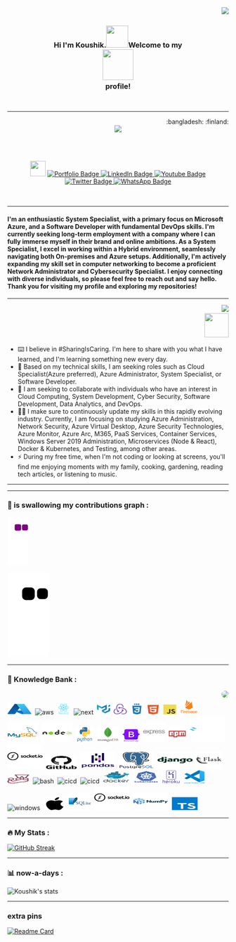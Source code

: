 <div align="right"><img src="https://media.giphy.com/media/n1NLjLW22bhxUKCfyD/giphy.gif" width="40"/></div><h3 align="center">Hi I'm Koushik.<img src="https://media.giphy.com/media/l4S95aLS28TNZDlzbX/giphy.gif" width="50" height="50"/>Welcome to my <div id="header" align="center"><img src="https://gist.githubusercontent.com/abhirampai/ce94b0b8345cd969d3cf997578487cdd/raw/b2dc51d4421db9d4a5a17be817e07dc8ad1e3375/hello.gif" width="70" height="70"/></div> profile!</h3>

<br>

---
<div align="right">:bangladesh: :finland:</div>
<div id="header" align="center">
<img src="https://media.giphy.com/media/fAcQ7d1Hnx2XlY6SMe/giphy.gif" width="100"/>
</div>

<br><br>
<div id="badges" align="center">
  <img src="https://media.giphy.com/media/6xpBQeimnN5QKT29oQ/giphy.gif" width="35" height="35"/>
  
  <a href="https://portfolio-koushik.netlify.app/">
    <img src="https://img.shields.io/badge/Portfolio-teal?style=for-the-badge&logo=logoColor=white" alt="Portfolio Badge"/>
  </a>
  <a href="https://www.linkedin.com/">
    <img src="https://img.shields.io/badge/LinkedIn-blue?style=for-the-badge&logo=linkedin&logoColor=white" alt="LinkedIn Badge"/>
  </a>
  <a href="https://www.youtube.com/">
    <img src="https://img.shields.io/badge/YouTube-red?style=for-the-badge&logo=youtube&logoColor=white" alt="Youtube Badge"/>
  </a>
  <a href="https://twitter.com/BLIZZARD_FINBD">
    <img src="https://img.shields.io/badge/Twitter-blue?style=for-the-badge&logo=twitter&logoColor=white" alt="Twitter Badge"/>
  </a>
  <a href="https://web.whatsapp.com/">
    <img src="https://img.shields.io/badge/WhatsApp-lightgreen?style=for-the-badge&logo=whatsapp&logoColor=white" alt="WhatsApp Badge"/>
  </a>
</div>
<br><br>

---

<h4 align="left">I'm an enthusiastic System Specialist, with a primary focus on Microsoft Azure, and a Software Developer with fundamental DevOps skills. I'm currently seeking long-term employment with a company where I can fully immerse myself in their brand and online ambitions. As a System Specialist, I excel in working within a Hybrid environment, seamlessly navigating both On-premises and Azure setups. Additionally, I'm actively expanding my skill set in computer networking to become a proficient Network Administrator and Cybersecurity Specialist. I enjoy connecting with diverse individuals, so please feel free to reach out and say hello. Thank you for visiting my profile and exploring my repositories!</h4>

---

<div id="header" align="right">
 <img src="https://media.giphy.com/media/dEVAzrWfqTRAOYPNrz/giphy.gif" width="150"/>
</div>

<div id="header" align="right">
 <img src="https://media.giphy.com/media/778doP94sNJjYitr5C/giphy.gif" width="55" height="55"/>
</div>

- :keyboard: I believe in #SharingIsCaring. I'm here to share with you what I have learned, and I'm learning something new every day.
- :briefcase: Based on my technical skills, I am seeking roles such as Cloud Specialist(Azure preferred), Azure Administrator, System Specialist, or Software Developer.
- :handshake: I am seeking to collaborate with individuals who have an interest in Cloud Computing, System Development, Cyber Security, Software Development, Data Analytics, and DevOps.
- :technologist: I make sure to continuously update my skills in this rapidly evolving industry. Currently, I am focusing on studying Azure Administration, Network Security, Azure Virtual Desktop, Azure Security Technologies, Azure Monitor, Azure Arc, M365, PaaS Services, Container Services, Windows Server 2019 Administration, Microservices (Node & React), Docker & Kubernetes, and Testing, among other areas.
- :zap: During my free time, when I'm not coding or looking at screens, you'll find me enjoying moments with my family, cooking, gardening, reading tech articles, or listening to music.


---

---

### :snake: is swallowing my contributions graph : 

![snake gif](https://github.com/koushik80/koushik80/blob/output/github-contribution-grid-snake.gif)

![Snake animation](https://github.com/koushik80/koushik80/blob/output/github-contribution-grid-snake.svg)


---

### :battery: Knowledge Bank :

<div id="header" align="right">
 <img src="https://media.giphy.com/media/xT9IgzoKnwFNmISR8I/giphy.gif" width="100" height="auto" style="border-radius:50%"/>
</div>


<div display="grid" grid-auto-flow="dense" align="left" justify-content="center" grid-gap="3px" object-fit="cover" height="100%">
   <img src="https://github.com/devicons/devicon/blob/master/icons/azure/azure-original.svg" title="azure" alt="azure" width="55" height="25" display="block"/>&nbsp;
   <img src="https://user-images.githubusercontent.com/25181517/183896132-54262f2e-6d98-41e3-8888-e40ab5a17326.png" title="aws" alt="aws" width="55" height="25" display="block"/>&nbsp;
  <img src="https://github.com/devicons/devicon/blob/master/icons/react/react-original-wordmark.svg" title="React" alt="React" width="30" height="25" display="block"/>&nbsp;
   <img src="https://github.com/marwin1991/profile-technology-icons/assets/136815194/5f8c622c-c217-4649-b0a9-7e0ee24bd704" title="next" alt="next" width="30" height="25" display="block"/>&nbsp;
  <img src="https://github.com/devicons/devicon/blob/master/icons/materialui/materialui-original.svg" title="Material UI" alt="Material UI" width="30" height="25" display="block"/>&nbsp;
  <img src="https://github.com/devicons/devicon/blob/master/icons/redux/redux-original.svg" title="Redux" alt="Redux " width="30" height="25" display="block"/>&nbsp;
  <img src="https://github.com/devicons/devicon/blob/master/icons/css3/css3-plain-wordmark.svg"  title="CSS3" alt="CSS" width="30" height="25" display="block"/>&nbsp;
  <img src="https://github.com/devicons/devicon/blob/master/icons/html5/html5-original.svg" title="HTML5" alt="HTML" width="30" height="22" display="block"/>&nbsp;
  <img src="https://github.com/devicons/devicon/blob/master/icons/javascript/javascript-original.svg" title="JavaScript" alt="JavaScript" width="30" height="23" display="block"/>&nbsp;
  <img src="https://github.com/devicons/devicon/blob/master/icons/firebase/firebase-plain-wordmark.svg" title="Firebase" alt="Firebase" width="40" height="35" display="block"/>&nbsp;
  <img src="https://github.com/devicons/devicon/blob/master/icons/mysql/mysql-original-wordmark.svg" title="MySQL"  alt="MySQL" width="70" height="45" display="block"/>&nbsp;
  <img src="https://github.com/devicons/devicon/blob/master/icons/nodejs/nodejs-original-wordmark.svg" title="NodeJS" alt="NodeJS" width="70" height="45" display="block"/>&nbsp;
  <img src="https://github.com/devicons/devicon/blob/master/icons/python/python-original-wordmark.svg" title="Python" alt="Python" width="40" height="35" display="block"/>&nbsp;
   <img src="https://github.com/devicons/devicon/blob/master/icons/mongodb/mongodb-original-wordmark.svg" title="mongoDB" alt="mongoDB" width="50" height="35" display="block"/>&nbsp;
  <img src="https://github.com/devicons/devicon/blob/master/icons/bootstrap/bootstrap-original-wordmark.svg" title="Bootstrap" alt="Bootstrap" width="40" height="30" display="block"/>&nbsp;
  <img src="https://github.com/devicons/devicon/blob/master/icons/express/express-original-wordmark.svg" title="express" alt="express" width="50" height="45" display="block"/>&nbsp;
  <img src="https://github.com/devicons/devicon/blob/master/icons/npm/npm-original-wordmark.svg" title="npm" alt="npm" width="40" height="37" display="block"/>&nbsp;
  <img src="https://github.com/devicons/devicon/blob/master/icons/tailwindcss/tailwindcss-original-wordmark.svg" title="tailwindcss" alt="tailwindcss" width="80" height="60" display="block"/>&nbsp;
  <img src="https://github.com/devicons/devicon/blob/master/icons/socketio/socketio-original-wordmark.svg" title="socketio" alt="socketio" width="80" height="58" display="block"/>&nbsp;
  <img src="https://github.com/devicons/devicon/blob/master/icons/github/github-original-wordmark.svg" title="github" alt="github" width="70" height="30" display="block"/>&nbsp;
  <img src="https://github.com/devicons/devicon/blob/master/icons/pandas/pandas-original-wordmark.svg" title="pandas" alt="pandas" width="80" height="40" display="block"/>&nbsp;
  <img src="https://github.com/devicons/devicon/blob/master/icons/postgresql/postgresql-original-wordmark.svg" title="postgresql" alt="postgresql" width="80" height="40" display="block"/>&nbsp;
  <img src="https://github.com/devicons/devicon/blob/master/icons/django/django-plain-wordmark.svg" title="django" alt="django" width="80" height="40" display="block"/>&nbsp;
  <img src="https://github.com/devicons/devicon/blob/master/icons/flask/flask-original-wordmark.svg" title="flask" alt="flask" width="60" height="40" display="block"/>&nbsp;
  <img src="https://github.com/devicons/devicon/blob/master/icons/jest/jest-plain.svg" title="jest" alt="jest" width="50" height="20" display="block"/>&nbsp;
  <img src="https://user-images.githubusercontent.com/25181517/192158606-7c2ef6bd-6e04-47cf-b5bc-da2797cb5bda.png" title="bash" alt="bash" width="35" height="20" display="block"/>&nbsp;
  <img src="https://user-images.githubusercontent.com/25181517/183868728-b2e11072-00a5-47e2-8a4e-4ebbb2b8c554.png" title="cicd" alt="cicd" width="40" height="25" display="block"/>&nbsp;
   <img src="https://user-images.githubusercontent.com/25181517/183345125-9a7cd2e6-6ad6-436f-8490-44c903bef84c.png" title="cicd" alt="cicd" width="36" height="25" display="block"/>&nbsp;
  <img src="https://github.com/devicons/devicon/blob/master/icons/docker/docker-original-wordmark.svg" title="docker" alt="docker" width="60" height="30" display="block"/>&nbsp;
  <img src="https://github.com/devicons/devicon/blob/master/icons/kubernetes/kubernetes-plain-wordmark.svg" title="kubernetes" alt="kubernetes" width="60" height="30" display="block"/>&nbsp;
  <img src="https://github.com/devicons/devicon/blob/master/icons/heroku/heroku-original-wordmark.svg" title="heroku" alt="heroku" width="40" height="30" display="block"/>&nbsp;
  <img src="https://github.com/devicons/devicon/blob/master/icons/vscode/vscode-original-wordmark.svg" title="vscode" alt="vscode" width="50" height="30" display="block"/>&nbsp;
   <img src="https://user-images.githubusercontent.com/25181517/186884150-05e9ff6d-340e-4802-9533-2c3f02363ee3.png" title="windows" alt="windows" width="42" height="25" display="block"/>&nbsp;
  <img src="https://github.com/devicons/devicon/blob/master/icons/apple/apple-original.svg" title="apple" alt="apple" width="50" height="30" display="block"/>&nbsp;
   <img src="https://github.com/devicons/devicon/blob/master/icons/sqlite/sqlite-original-wordmark.svg" title="SQLite" alt="SQLite" width="50" height="40" display="block"/>&nbsp;
   <img src="https://github.com/devicons/devicon/blob/master/icons/socketio/socketio-original-wordmark.svg" title="socketio" alt="socketio" width="80" height="58" display="block"/>&nbsp;
  <img src="https://github.com/devicons/devicon/blob/master/icons/numpy/numpy-original-wordmark.svg" title="numpy" alt="numpy" width="80" height="40" display="block"/>&nbsp;
  <img src="https://github.com/devicons/devicon/blob/master/icons/typescript/typescript-original.svg" title="typescript" alt="typescript" width="60" height="30" display="block"/>&nbsp;
  
 </div>
  
---

### :fire: My Stats :

[![GitHub Streak](http://github-readme-streak-stats.herokuapp.com?user=koushik80&theme=github-dark-blue&date_format=M%20j%5B%2C%20Y%5D)](https://git.io/streak-stats)

---

### :bar_chart: now-a-days :

![Koushik's stats](https://github-readme-stats.vercel.app/api?username=koushik80&count_private=true&show_icons=true&theme=tokyonight)

---

### extra pins


[![Readme Card](https://github-readme-stats.vercel.app/api/pin?username=koushik80&repo=github-readme-stats)](https://github.com/koushik80/github-readme-stats)



<!--
**koushik80/koushik80** is a ✨ _special_ ✨ repository because its `README.md` (this file) appears on your GitHub profile.

Here are some ideas to get you started:

- 🔭 I’m currently working on ...
- 🌱 I’m currently learning ...
- 👯 I’m looking to collaborate on ...
- 🤔 I’m looking for help with ...
- 💬 Ask me about ...
- 📫 How to reach me: ...
- 😄 Pronouns: ...
- ⚡ Fun fact: ...
-->
